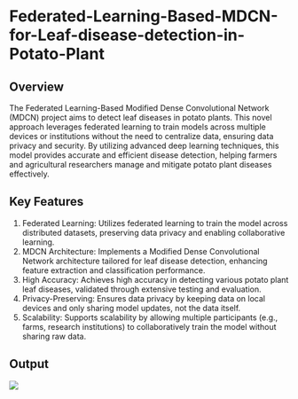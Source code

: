 # Federated-Learning-Based-MDCN-for-Leaf-disease-detection-in-Potato-Plant

## Overview
The Federated Learning-Based Modified Dense Convolutional Network (MDCN) project aims to detect leaf diseases in potato plants. This novel approach leverages federated learning to train models across multiple devices or institutions without the need to centralize data, ensuring data privacy and security. By utilizing advanced deep learning techniques, this model provides accurate and efficient disease detection, helping farmers and agricultural researchers manage and mitigate potato plant diseases effectively.

## Key Features
1. Federated Learning: Utilizes federated learning to train the model across distributed datasets, preserving data privacy and enabling collaborative learning.
2. MDCN Architecture: Implements a Modified Dense Convolutional Network architecture tailored for leaf disease detection, enhancing feature extraction and classification performance.
3. High Accuracy: Achieves high accuracy in detecting various potato plant leaf diseases, validated through extensive testing and evaluation.
4. Privacy-Preserving: Ensures data privacy by keeping data on local devices and only sharing model updates, not the data itself.
5. Scalability: Supports scalability by allowing multiple participants (e.g., farms, research institutions) to collaboratively train the model without sharing raw data.

## Output
<img src="output.png">
